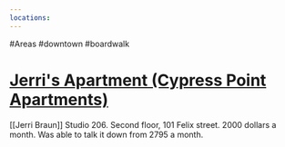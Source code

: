 ```yaml
---
locations: 
---
```

#Areas #downtown #boardwalk
# [Jerri's Apartment (Cypress Point Apartments)](geo:36.965832324829485,-122.03300642973775)
[[Jerri Braun]]
Studio 206. Second floor, 101 Felix street. 2000 dollars a month. Was able to talk it down from 2795 a month.